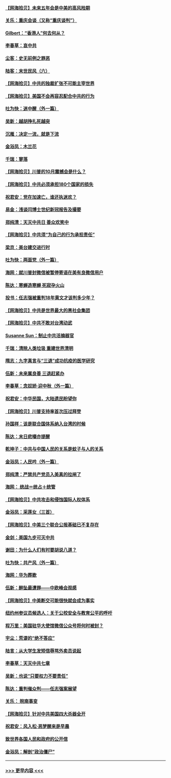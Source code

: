#### [【网海拾贝】未来五年会是中美的高风险期](../pages/nsc993/n12440760.md?t=09301202) 
#### [关乐：重庆会谈（又称“重庆谈判”）](../pages/nsc993/n12437525.md?t=09301202) 
#### [Gilbert：“香港人”何去何从？](../pages/nsc993/n12435894.md?t=09301202) 
#### [李春草：哀中共](../pages/nsc993/n12435874.md?t=09301202) 
#### [尘客：史无前例之罪恶](../pages/nsc993/n12435762.md?t=09301202) 
#### [陆客：末世民风（六）](../pages/nsc993/n12435354.md?t=09301202) 
#### [【网海拾贝】中共的独裁扩张不可能主宰世界](../pages/nsc993/n12435151.md?t=09301202) 
#### [【网海拾贝】美国不会再容忍配合中共的行为](../pages/nsc993/n12433808.md?t=09301202) 
#### [吐为快：迷中醒（外一篇）](../pages/nsc993/n12433585.md?t=09301202) 
#### [吴新：越胡挣扎死越突](../pages/nsc993/n12433562.md?t=09301202) 
#### [沉雁：决定一流，就是下流](../pages/nsc993/n12432128.md?t=09301202) 
#### [金浴凤：木兰花](../pages/nsc993/n12432124.md?t=09301202) 
#### [千瑞：寥落](../pages/nsc993/n12432071.md?t=09301202) 
#### [【网海拾贝】川普的10月震撼会是什么？](../pages/nsc993/n12431624.md?t=09301202) 
#### [【网海拾贝】中共必须承担180个国家的损失](../pages/nsc993/n12428893.md?t=09301202) 
#### [祝君安：党在加速亡，谁还执迷欢？](../pages/nsc993/n12428652.md?t=09301202) 
#### [易金：浅谈闫博士世纪新冠报告及撮要](../pages/nsc993/n12426822.md?t=09301202) 
#### [郑纯清：天灭中共日 善众欢笑中](../pages/nsc993/n12426784.md?t=09301202) 
#### [【网海拾贝】中共须“为自己的行为承担责任”](../pages/nsc993/n12426067.md?t=09301202) 
#### [梁京：美台建交进行时](../pages/nsc993/n12424066.md?t=09301202) 
#### [吐为快：两面党（外一篇）](../pages/nsc993/n12424043.md?t=09301202) 
#### [海网：就川普封微信被暂停寄语在美有良微信用户](../pages/nsc993/n12424021.md?t=09301202) 
#### [陈达：寒蝉造寒蝉 死寂孕火山](../pages/nsc993/n12423958.md?t=09301202) 
#### [投书：任志强被重判18年黄文才该判多少年？](../pages/nsc993/n12423672.md?t=09301202) 
#### [【网海拾贝】中共是世界最大的黑社会集团](../pages/nsc993/n12423543.md?t=09301202) 
#### [【网海拾贝】中共不敢对台湾动武](../pages/nsc993/n12421418.md?t=09301202) 
#### [Susanne Sun：制止中共活摘器官](../pages/nsc993/n12419654.md?t=09301202) 
#### [千瑞：清除人类垃圾 重建世界清明](../pages/nsc993/n12419414.md?t=09301202) 
#### [隋志：九字真言与“三退”成功抗疫的医学研究](../pages/nsc993/n12419248.md?t=09301202) 
#### [伍新：未来属良善 三退赶紧办](../pages/nsc993/n12418496.md?t=09301202) 
#### [李春草：念奴娇·迎中秋（外一篇）](../pages/nsc993/n12418465.md?t=09301202) 
#### [祝君安：中华民国，大陆遗民盼望你](../pages/nsc993/n12418089.md?t=09301202) 
#### [【网海拾贝】川普支持率首次压过拜登](../pages/nsc993/n12418050.md?t=09301202) 
#### [孙国祥：该是联合国体系纳入台湾的时候](../pages/nsc993/n12417369.md?t=09301202) 
#### [陈达：末日悲嚎亦提醒](../pages/nsc993/n12416736.md?t=09301202) 
#### [乾坤子：中共与中国人民的关系是蚊子与人的关系](../pages/nsc993/n12416632.md?t=09301202) 
#### [金浴凤：人民吟（外一篇）](../pages/nsc993/n12416567.md?t=09301202) 
#### [郑纯清：严禁共产党员入美真的拉闸了](../pages/nsc993/n12416550.md?t=09301202) 
#### [海网： 统战＝统占＋统管](../pages/nsc993/n12416404.md?t=09301202) 
#### [【网海拾贝】中共攻击和侵蚀国际人权体系](../pages/nsc993/n12416250.md?t=09301202) 
#### [金浴凤：采莲女（三首）](../pages/nsc993/n12415517.md?t=09301202) 
#### [【网海拾贝】中美三个联合公报基础已不复存在](../pages/nsc993/n12415054.md?t=09301202) 
#### [金剑：美国九步可灭中共](../pages/nsc993/n12413183.md?t=09301202) 
#### [谢田：为什么人们有时要胡说八道？](../pages/nsc993/n12411861.md?t=09301202) 
#### [吐为快：共产风（外一篇）](../pages/nsc993/n12411761.md?t=09301202) 
#### [海网：华为葬歌](../pages/nsc993/n12410381.md?t=09301202) 
#### [伍新：醉坠最遭罪——中欧峰会观感](../pages/nsc993/n12410364.md?t=09301202) 
#### [【网海拾贝】中美断交可能很快就会成为事实](../pages/nsc993/n12409495.md?t=09301202) 
#### [纽约州参议员候选人：关于公校安全与教育公平的呼吁](../pages/nsc993/n12409228.md?t=09301202) 
#### [程万里：美国驻华大使馆微信公众号将何时被封？](../pages/nsc993/n12407397.md?t=09301202) 
#### [宇尘：荒谬的“绝不答应”](../pages/nsc993/n12407360.md?t=09301202) 
#### [陆言：从大学生发短信辱骂外卖员说起](../pages/nsc993/n12407285.md?t=09301202) 
#### [李春草：天灭中共七章](../pages/nsc993/n12406988.md?t=09301202) 
#### [吴新：也说“只要权力不要责任”](../pages/nsc993/n12406966.md?t=09301202) 
#### [陈达：重判催众判——任志强案展望](../pages/nsc993/n12404540.md?t=09301202) 
#### [关乐： 皖南事变](../pages/nsc993/n12404288.md?t=09301202) 
#### [【网海拾贝】针对中共美国四大杀器全开](../pages/nsc993/n12404172.md?t=09301202) 
#### [祝君安：风入松‧恶梦醒来是早晨](../pages/nsc993/n12401953.md?t=09301202) 
#### [致世界各国人民和政府的公开信](../pages/nsc993/n12401824.md?t=09301202) 
#### [金浴凤：解剖“政治僵尸”](../pages/nsc993/n12401808.md?t=09301202) 

----
#### [ >>> 更早内容 <<< ](../indexes/nsc993-earlier.md)
